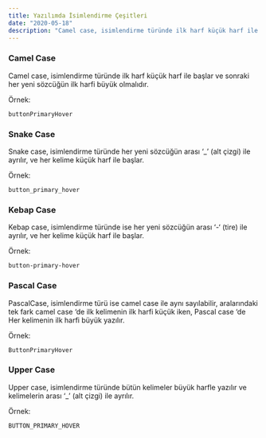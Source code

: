 ```yaml
---
title: Yazılımda İsimlendirme Çeşitleri
date: "2020-05-18"
description: "Camel case, isimlendirme türünde ilk harf küçük harf ile başlar ve sonraki her yeni sözcüğün ilk harfi büyük olmalıdır."
---
```




### Camel Case

Camel case, isimlendirme türünde ilk harf küçük harf ile başlar ve sonraki her yeni sözcüğün ilk harfi büyük olmalıdır.

Örnek:
```
buttonPrimaryHover
```



### Snake Case

Snake case, isimlendirme türünde her yeni sözcüğün arası ‘_’ (alt çizgi) ile ayrılır, ve her kelime küçük harf ile başlar.

Örnek: 
```
button_primary_hover
```



### Kebap Case

Kebap case, isimlendirme türünde ise her yeni sözcüğün arası ‘-‘ (tire) ile ayrılır, ve her kelime küçük harf ile başlar.

Örnek: 
```
button-primary-hover
```


### Pascal Case

PascalCase, isimlendirme türü ise camel case ile aynı sayılabilir, aralarındaki tek fark camel case ‘de ilk kelimenin ilk harfi küçük iken, Pascal case ‘de Her kelimenin ilk harfi büyük yazılır.


Örnek: 
```
ButtonPrimaryHover
```


### Upper Case

Upper case, isimlendirme türünde bütün kelimeler büyük harfle yazılır ve kelimelerin arası ‘_’ (alt çizgi) ile ayrılır.

Örnek: 
```
BUTTON_PRIMARY_HOVER
```